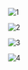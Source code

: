 
![1](https://github.com/ertugrulsak/Code-Wizard/assets/110829506/92e1d189-69af-4685-be69-66a858716d3a)

![2](https://github.com/ertugrulsak/Code-Wizard/assets/110829506/d19cc90a-992d-437c-bc56-26234a4dbda0)

![3](https://github.com/ertugrulsak/Code-Wizard/assets/110829506/eba7bbf8-8ec2-42bf-a9af-b6d2c6ecdcab)

![4](https://github.com/ertugrulsak/Code-Wizard/assets/110829506/d3cd0ab2-faa0-480d-9b61-3aa1b26455bf)



